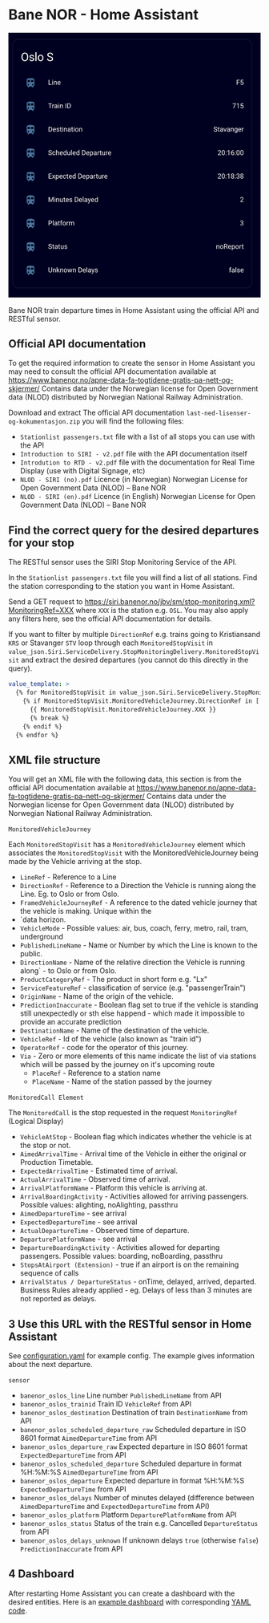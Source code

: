 # Bane NOR - Home Assistant

![Dashboard Example](dashboard.png)

Bane NOR train departure times in Home Assistant using the official API and RESTful sensor.

## Official API documentation

To get the required information to create the sensor in Home Assistant you may need to consult the official API documentation available at https://www.banenor.no/apne-data-fa-togtidene-gratis-pa-nett-og-skjermer/ Contains data under the Norwegian license for Open Government data (NLOD) distributed by Norwegian National Railway Administration.

Download and extract The official API documentation `last-ned-lisenser-og-kokumentasjon.zip` you will find the following files:

- `Stationlist passengers.txt` file with a list of all stops you can use with the API
- `Introduction to SIRI - v2.pdf` file with the API documentation itself
- `Introdution to RTD - v2.pdf` file with the documentation for Real Time Display (use with Digital Signage, etc)
- `NLOD - SIRI (no).pdf` Licence (in Norwegian) Norwegian License for Open Government Data (NLOD) – Bane NOR
- `NLOD - SIRI (en).pdf` Licence (in English) Norwegian License for Open Government Data (NLOD) – Bane NOR

## Find the correct query for the desired departures for your stop

The RESTful sensor uses the SIRI Stop Monitoring Service of the API.

In the `Stationlist passengers.txt` file you will find a list of all stations. Find the station corresponding to the station you want in Home Assistant.

Send a GET request to https://siri.banenor.no/jbv/sm/stop-monitoring.xml?MonitoringRef=XXX where `XXX` is the station e.g. `OSL`. You may also apply any filters here, see the official API documentation for details.

If you want to filter by multiple `DirectionRef` e.g. trains going to Kristiansand `KRS` or Stavanger `STV` loop through each `MonitoredStopVisit` in `value_json.Siri.ServiceDelivery.StopMonitoringDelivery.MonitoredStopVisit` and extract the desired departures (you cannot do this directly in the query).

```YAML
value_template: >
  {% for MonitoredStopVisit in value_json.Siri.ServiceDelivery.StopMonitoringDelivery.MonitoredStopVisit %}
    {% if MonitoredStopVisit.MonitoredVehicleJourney.DirectionRef in ['KRS', 'STV'] %}
      {{ MonitoredStopVisit.MonitoredVehicleJourney.XXX }}
      {% break %}
    {% endif %}
  {% endfor %}
```

## XML file structure

You will get an XML file with the following data, this section is from the official API documentation available at https://www.banenor.no/apne-data-fa-togtidene-gratis-pa-nett-og-skjermer/ Contains data under the Norwegian license for Open Government data (NLOD) distributed by Norwegian National Railway Administration.

`MonitoredVehicleJourney`

Each `MonitoredStopVisit` has a `MonitoredVehicleJourney` element which associates the `MonitoredStopVisit` with the MonitoredVehicleJourney being made by the Vehicle arriving at the stop.

- `LineRef` - Reference to a Line
- `DirectionRef` - Reference to a Direction the Vehicle is running along the Line. Eg. to Oslo or from Oslo.
- `FramedVehicleJourneyRef` - A reference to the dated vehicle journey that the vehicle is making. Unique within the
- `data horizon.
- `VehicleMode` - Possible values: air, bus, coach, ferry, metro, rail, tram, underground
- `PublishedLineName` - Name or Number by which the Line is known to the public.
- `DirectionName` - Name of the relative direction the Vehicle is running along` - to Oslo or from Oslo.
- `ProductCategoryRef` - The product in short form e.g. "Lx"
- `ServiceFeatureRef` - classification of service (e.g. "passengerTrain")
- `OriginName` - Name of the origin of the vehicle.
- `PredictionInaccurate` - Boolean flag set to true if the vehicle is standing still unexpectedly or sth else happend - which made it impossible to provide an accurate prediction
- `DestinationName` - Name of the destination of the vehicle.
- `VehicleRef` - Id of the vehicle (also known as "train id")
- `OperatorRef` - code for the operator of this journey.
- `Via` - Zero or more elements of this name indicate the list of via stations which will be passed by the journey on it's upcoming route
    - `PlaceRef` - Reference to a station name
    - `PlaceName` - Name of the station passed by the journey

`MonitoredCall Element`

The `MonitoredCall` is the stop requested in the request `MonitoringRef` (Logical Display)

- `VehicleAtStop` - Boolean flag which indicates whether the vehicle is at the stop or not.
- `AimedArrivalTime` - Arrival time of the Vehicle in either the original or Production Timetable.
- `ExpectedArrivalTime` - Estimated time of arrival.
- `ActualArrivalTime` - Observed time of arrival.
- `ArrivalPlatformName` - Platform this vehicle is arriving at.
- `ArrivalBoardingActivity` - Activities allowed for arriving passengers. Possible values: alighting, noAlighting, passthru
- `AimedDepartureTime` - see arrival
- `ExpectedDepartureTime` - see arrival
- `ActualDepartureTime` - Observed time of departure.
- `DeparturePlatformName` - see arrival
- `DepartureBoardingActivity` - Activities allowed for departing passengers. Possible values: boarding, noBoarding, passthru
- `StopsAtAirport (Extension)` - true if an airport is on the remaining sequence of calls
- `ArrivalStatus / DepartureStatus` - onTime, delayed, arrived, departed. Business Rules already applied - eg. Delays of less than 3 minutes are not reported as delays.

## 3 Use this URL with the RESTful sensor in Home Assistant

See [configuration.yaml](configuration.yaml) for example config. The example gives information about the next departure.

`sensor`

- `banenor_oslos_line` Line number `PublishedLineName` from API
- `banenor_oslos_trainid` Train ID `VehicleRef` from API
- `banenor_oslos_destination` Destination of train `DestinationName` from API
- `banenor_oslos_scheduled_departure_raw` Scheduled departure in ISO 8601 format `AimedDepartureTime` from API
- `banenor_oslos_departure_raw` Expected departure in ISO 8601 format `ExpectedDepartureTime` from API
- `banenor_oslos_scheduled_departure` Scheduled departure in format %H:%M:%S `AimedDepartureTime` from API
- `banenor_oslos_departure` Expected departure in format %H:%M:%S `ExpectedDepartureTime` from API
- `banenor_oslos_delays` Number of minutes delayed (difference between `AimedDepartureTime` and `ExpectedDepartureTime` from API)
- `banenor_oslos_platform` Platform `DeparturePlatformName` from API
- `banenor_oslos_status` Status of the train e.g. Cancelled `DepartureStatus` from API
- `banenor_oslos_delays_unknown` If unknown delays `true` (otherwise `false`) `PredictionInaccurate` from API

## 4 Dashboard

After restarting Home Assistant you can create a dashboard with the desired entities. Here is an [example dashboard](dashboard.png) with corresponding [YAML code](dashboard_card.yml).
